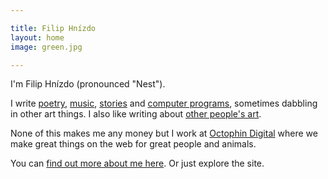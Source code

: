 ```yaml
---

title: Filip Hnízdo
layout: home
image: green.jpg

---
```


I'm Filip Hnízdo (pronounced "Nest").

I write [poetry](/tag/poetry), [music](#music), [stories](/tag/stories) and [computer programs](/tag/code), sometimes dabbling in other art things. I also like writing about [other people's art](/tag/art-tribute).

None of this makes me any money but I work at [Octophin Digital](https://octophindigital.com) where we make great things on the web for great people and animals.

You can [find out more about me here](/about). Or just explore the site.

